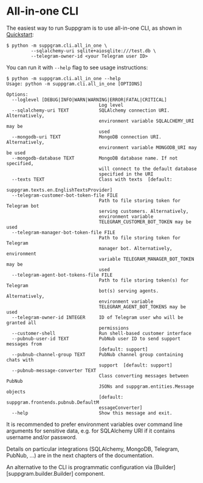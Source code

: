 # All-in-one CLI

The easiest way to run Suppgram is to use all-in-one CLI, as shown in [Quickstart](quickstart.md):
```shell
$ python -m suppgram.cli.all_in_one \
         --sqlalchemy-uri sqlite+aiosqlite:///test.db \
         --telegram-owner-id <your Telegram user ID>
```
You can run it with `--help` flag to see usage instructions:
```shell
$ python -m suppgram.cli.all_in_one --help
Usage: python -m suppgram.cli.all_in_one [OPTIONS]

Options:
  --loglevel [DEBUG|INFO|WARN|WARNING|ERROR|FATAL|CRITICAL]
                                  Log level
  --sqlalchemy-uri TEXT           SQLAlchemy connection URI. Alternatively,
                                  environment variable SQLALCHEMY_URI may be
                                  used
  --mongodb-uri TEXT              MongoDB connection URI. Alternatively,
                                  environment variable MONGODB_URI may be used
  --mongodb-database TEXT         MongoDB database name. If not specified,
                                  will connect to the default database
                                  specified in the URI
  --texts TEXT                    Class with texts  [default:
                                  suppgram.texts.en.EnglishTextsProvider]
  --telegram-customer-bot-token-file FILE
                                  Path to file storing token for Telegram bot
                                  serving customers. Alternatively,
                                  environment variable
                                  TELEGRAM_CUSTOMER_BOT_TOKEN may be used
  --telegram-manager-bot-token-file FILE
                                  Path to file storing token for Telegram
                                  manager bot. Alternatively, environment
                                  variable TELEGRAM_MANAGER_BOT_TOKEN may be
                                  used
  --telegram-agent-bot-tokens-file FILE
                                  Path to file storing token(s) for Telegram
                                  bot(s) serving agents. Alternatively,
                                  environment variable
                                  TELEGRAM_AGENT_BOT_TOKENS may be used
  --telegram-owner-id INTEGER     ID of Telegram user who will be granted all
                                  permissions
  --customer-shell                Run shell-based customer interface
  --pubnub-user-id TEXT           PubNub user ID to send support messages from
                                  [default: support]
  --pubnub-channel-group TEXT     PubNub channel group containing chats with
                                  support  [default: support]
  --pubnub-message-converter TEXT
                                  Class converting messages between PubNub
                                  JSONs and suppgram.entities.Message objects
                                  [default: suppgram.frontends.pubnub.DefaultM
                                  essageConverter]
  --help                          Show this message and exit.
```
It is recommended to prefer environment variables over command line arguments
for sensitive data, e.g. for SQLAlchemy URI if it contains username and/or password.

Details on particular integrations (SQLAlchemy, MongoDB, Telegram, PubNub, ...) are
in the next chapters of the documentation.

An alternative to the CLI is programmatic configuration via [Builder][suppgram.builder.Builder] component.
